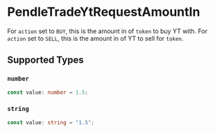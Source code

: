 # PendleTradeYtRequestAmountIn

For `action` set to `BUY`, this is the amount in of `token` to buy YT with. For `action` set to `SELL`, this is the amount in of YT to sell for `token`.


## Supported Types

### `number`

```typescript
const value: number = 1.5;
```

### `string`

```typescript
const value: string = "1.5";
```

